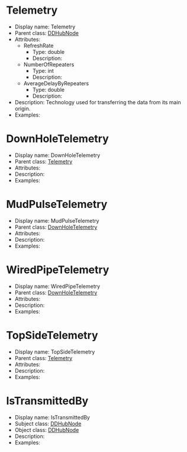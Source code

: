# Telemetry <!-- NOUN -->
- Display name: Telemetry
- Parent class: [DDHubNode](#C:\temp\ddhubMD\DrillingDataSemantics.md#DDHubNode)
- Attributes:
  - RefreshRate
    - Type: double
    - Description: 
  - NumberOfRepeaters
    - Type: int
    - Description: 
  - AverageDelayByRepeaters
    - Type: double
    - Description: 
- Description: Technology used for transferring the data from its main origin. 
- Examples:
# DownHoleTelemetry <!-- NOUN -->
- Display name: DownHoleTelemetry
- Parent class: [Telemetry](#C:\temp\ddhubMD\DataTransmission.md#Telemetry)
- Attributes:
- Description: 
- Examples:
# MudPulseTelemetry <!-- NOUN -->
- Display name: MudPulseTelemetry
- Parent class: [DownHoleTelemetry](#C:\temp\ddhubMD\DataTransmission.md#DownHoleTelemetry)
- Attributes:
- Description: 
- Examples:
# WiredPipeTelemetry <!-- NOUN -->
- Display name: WiredPipeTelemetry
- Parent class: [DownHoleTelemetry](#C:\temp\ddhubMD\DataTransmission.md#DownHoleTelemetry)
- Attributes:
- Description: 
- Examples:
# TopSideTelemetry <!-- NOUN -->
- Display name: TopSideTelemetry
- Parent class: [Telemetry](#C:\temp\ddhubMD\DataTransmission.md#Telemetry)
- Attributes:
- Description: 
- Examples:
# IsTransmittedBy <!-- VERB -->
- Display name: IsTransmittedBy
- Subject class: [DDHubNode](#C:\temp\ddhubMD\DrillingDataSemantics.md#DDHubNode)
- Object class: [DDHubNode](#C:\temp\ddhubMD\DrillingDataSemantics.md#DDHubNode)
- Description: 
- Examples: 
